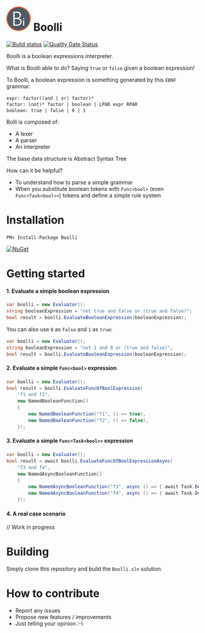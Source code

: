 # ![Logo](https://raw.githubusercontent.com/FrancescoBonizzi/Boolli/master/Boolli-icon-64x64.png) Boolli

[![Build status](https://dev.azure.com/fbonizzi/GithubOpenSource/_apis/build/status/Boolli)](https://dev.azure.com/fbonizzi/GithubOpenSource/_build/latest?definitionId=19)
[![Quality Gate Status](https://sonarcloud.io/api/project_badges/measure?project=FrancescoBonizzi_Boolli&metric=alert_status)](https://sonarcloud.io/dashboard?id=FrancescoBonizzi_Boolli)

Boolli is a boolean expressions interpreter.

What is Boolli able to do? Saying `true` or `false` given a boolean expression!

To Boolli, a boolean expression is something generated by this `EBNF` grammar:

  ```
  expr: factor((and | or) factor)*
  factor: (not)* factor | boolean | LPAR expr RPAR
  boolean: true | false | 0 | 1
  ```

Bolli is composed of:
- A lexer
- A parser
- An interpreter

The base data structure is Abstract Syntax Tree

How can it be helpful?
- To understand how to parse a simple grammar
- When you substitute boolean tokens with `Func<bool>` (even `Func<Task<bool>>`) tokens and define a simple rule system

# Installation
`PM> Install-Package Boolli`

[![NuGet](https://img.shields.io/nuget/v/Boolli.svg)](https://www.nuget.org/packages/Boolli/)

# Getting started
#### 1. Evaluate a simple boolean expression

```csharp
var boolli = new Evaluator();
string booleanExpression = "not true and false or (true and false)";
bool result = boolli.EvaluateBooleanExpression(booleanExpression);
```

You can also use `0` as `false` and `1` as `true`:
```csharp
var boolli = new Evaluator();
string booleanExpression = "not 1 and 0 or (true and false)";
bool result = boolli.EvaluateBooleanExpression(booleanExpression);
```

#### 2. Evaluate a simple `Func<bool>` expression
```csharp
var boolli = new Evaluator();
bool result = boolli.EvaluateFuncOfBoolExpression(
    "f1 and f2",
    new NamedBooleanFunction[]
    {
        new NamedBooleanFunction("f1", () => true),
        new NamedBooleanFunction("f2", () => false),
    });
```

#### 3. Evaluate a simple `Func<Task<bool>>` expression
```csharp
var boolli = new Evaluator();
bool result = await boolli.EvaluateFuncOfBoolExpressionAsync(
    "f3 and f4",
    new NamedAsyncBooleanFunction[]
    {
        new NamedAsyncBooleanFunction("f3", async () => { await Task.Delay(100); return true; }),
        new NamedAsyncBooleanFunction("f4", async () => { await Task.Delay(100); return true; }),
    });
```
#### 4. A real case scenario
// Work in progress

# Building
Simply clone this repository and build the `Boolli.sln` solution.

# How to contribute
- Report any issues
- Propose new features / improvements
- Just telling your opinion :-)
